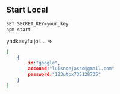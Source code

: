 ## Start Local

```bash
SET SECRET_KEY=your_key
npm start
```

yhdkasyfu joi.... =>

```json
[
    {
        id:"google",
        accound:"luisnoejasso@gmail.com"
        password:"123utbx735128735"
    }
]

```
